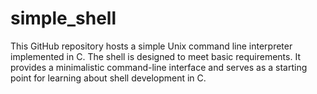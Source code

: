 # simple_shell
 This GitHub repository hosts a simple Unix command line interpreter implemented in C. The shell is designed to meet basic requirements. It provides a minimalistic command-line interface and serves as a starting point for learning about shell development in C.
